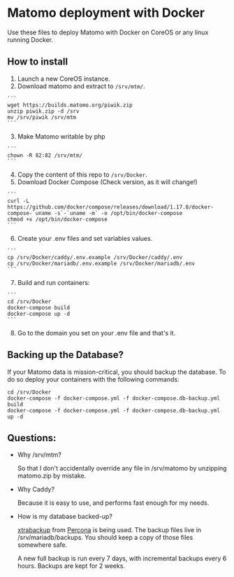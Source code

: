 # Matomo deployment with Docker

Use these files to deploy Matomo with Docker on CoreOS or any linux running
Docker.

## How to install
  1. Launch a new CoreOS instance.
  2. Download matomo and extract to `/srv/mtm/`.

    ```
    wget https://builds.matomo.org/piwik.zip
    unzip piwik.zip -d /srv
    mv /srv/piwik /srv/mtm
    ```

  3. Make Matomo writable by php

    ```
    chown -R 82:82 /srv/mtm/
    ```

  4. Copy the content of this repo to `/srv/Docker`.
  5. Download Docker Compose (Check version, as it will change!)

    ```
    curl -L https://github.com/docker/compose/releases/download/1.17.0/docker-compose-`uname -s`-`uname -m` -o /opt/bin/docker-compose
    chmod +x /opt/bin/docker-compose
    ```

  6. Create your .env files and set variables values.

    ```
    cp /srv/Docker/caddy/.env.example /srv/Docker/caddy/.env
    cp /srv/Docker/mariadb/.env.example /srv/Docker/mariadb/.env
    ```

  7. Build and run containers:

    ```
    cd /srv/Docker
    docker-compose build
    docker-compose up -d
    ```

  8. Go to the domain you set on your .env file and that's it.

## Backing up the Database?

  If your Matomo data is mission-critical, you should backup the database. To do
  so deploy your containers with the following commands:

  ```
  cd /srv/Docker
  docker-compose -f docker-compose.yml -f docker-compose.db-backup.yml build
  docker-compose -f docker-compose.yml -f docker-compose.db-backup.yml up -d
  ```

## Questions:
- Why /srv/mtm?

  So that I don't accidentally override any file in /srv/matomo by unzipping
  matomo.zip by mistake.

- Why Caddy?

  Because it is easy to use, and performs fast enough for my needs.

- How is my database backed-up?

  [xtrabackup][xtrabackup] from [Percona][percona] is being used.
  The backup files live in /srv/mariadb/backups. You should keep a copy of those
  files somewhere safe.

  A new full backup is run every 7 days, with incremental backups every 6 hours.
  Backups are kept for 2 weeks.

[xtrabackup]: https://www.percona.com/doc/percona-xtrabackup/LATEST/index.html
[percona]: https://www.percona.com
